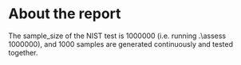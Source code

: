 # About the report

The sample_size of the NIST test is 1000000 (i.e. running .\assess 1000000), and 1000 samples are generated continuously and tested together.

<!-- (1Mb = 1K Kb = 1000 000 bit) -->